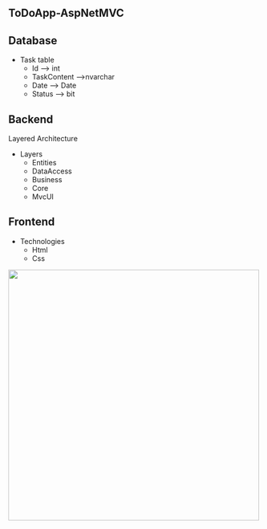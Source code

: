 ToDoApp-AspNetMVC
--
Database
--
- Task table
  - Id --> int
  - TaskContent -->nvarchar
  - Date --> Date
  - Status --> bit

Backend
--
Layered Architecture
- Layers
  - Entities
  - DataAccess
  - Business
  - Core
  - MvcUI

Frontend
--
- Technologies
  - Html
  - Css
  
<img width=500px src="https://user-images.githubusercontent.com/71495532/160351973-4b2c71dc-3a3a-4f20-9288-568b43e7cb7a.png"></img>
